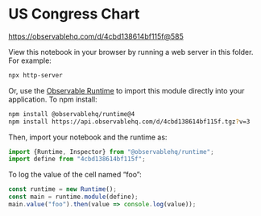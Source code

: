 # US Congress Chart

https://observablehq.com/d/4cbd138614bf115f@585

View this notebook in your browser by running a web server in this folder. For
example:

~~~sh
npx http-server
~~~

Or, use the [Observable Runtime](https://github.com/observablehq/runtime) to
import this module directly into your application. To npm install:

~~~sh
npm install @observablehq/runtime@4
npm install https://api.observablehq.com/d/4cbd138614bf115f.tgz?v=3
~~~

Then, import your notebook and the runtime as:

~~~js
import {Runtime, Inspector} from "@observablehq/runtime";
import define from "4cbd138614bf115f";
~~~

To log the value of the cell named “foo”:

~~~js
const runtime = new Runtime();
const main = runtime.module(define);
main.value("foo").then(value => console.log(value));
~~~
